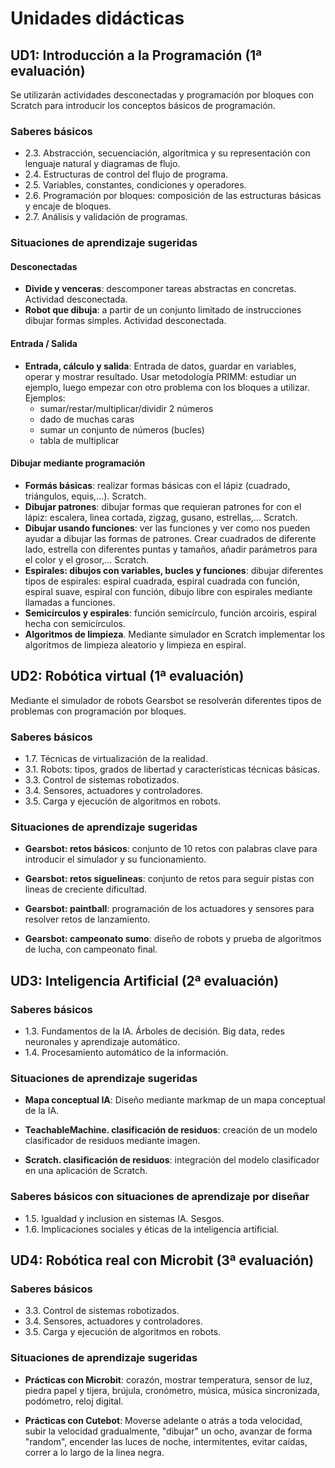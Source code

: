 # Unidades didácticas

## UD1: Introducción a la Programación (1ª evaluación)

Se utilizarán actividades desconectadas y programación por bloques con Scratch para introducir los conceptos básicos de programación.

### Saberes básicos

* 2.3. Abstracción, secuenciación, algorítmica y su representación con lenguaje natural y diagramas de flujo.
* 2.4. Estructuras de control del flujo de programa.
* 2.5. Variables, constantes, condiciones y operadores.
* 2.6. Programación por bloques: composición de las estructuras básicas y encaje de bloques.
* 2.7. Análisis y validación de programas.

### Situaciones de aprendizaje sugeridas

#### Desconectadas

- **Divide y venceras**: descomponer tareas abstractas en concretas. Actividad desconectada.
- **Robot que dibuja**: a partir de un conjunto limitado de instrucciones dibujar formas simples. Actividad desconectada.

#### Entrada / Salida

- **Entrada, cálculo y salida**: Entrada de datos, guardar en variables, operar y mostrar resultado. Usar metodología PRIMM: estudiar un ejemplo, luego empezar con otro problema con los bloques a utilizar. Ejemplos:
  - sumar/restar/multiplicar/dividir 2 números
  - dado de muchas caras
  - sumar un conjunto de números (bucles)
  - tabla de multiplicar

#### Dibujar mediante programación 
- **Formás básicas**: realizar formas básicas con el lápiz (cuadrado, triángulos, equis,...). Scratch.
- **Dibujar patrones**: dibujar formas que requieran patrones for con el lápiz: escalera, linea cortada, zigzag, gusano, estrellas,... Scratch.
- **Dibujar usando funciones**: ver las funciones y ver como nos pueden ayudar a dibujar las formas de patrones. Crear cuadrados de diferente lado, estrella con diferentes puntas y tamaños, añadir parámetros para el color y el grosor,... Scratch.
- **Espirales: dibujos con variables, bucles y funciones**: dibujar diferentes tipos de espirales: espiral cuadrada, espiral cuadrada con función, espiral suave, espiral con función, dibujo libre con espirales mediante llamadas a funciones.
- **Semicírculos y espirales**: función semicírculo, función arcoiris, espiral hecha con semicírculos.
- **Algoritmos de limpieza**. Mediante simulador en Scratch implementar los algoritmos de limpieza aleatorio y limpieza en espiral.

## UD2: Robótica virtual (1ª evaluación)

Mediante el simulador de robots Gearsbot se resolverán diferentes tipos de problemas con programación por bloques.

### Saberes básicos

* 1.7. Técnicas de virtualización de la realidad.
* 3.1. Robots: tipos, grados de libertad y características técnicas básicas.
* 3.3. Control de sistemas robotizados.
* 3.4. Sensores, actuadores y controladores.
* 3.5. Carga y ejecución de algoritmos en robots.

### Situaciones de aprendizaje sugeridas

- **Gearsbot: retos básicos**: conjunto de 10 retos con palabras clave para introducir el simulador y su funcionamiento.

- **Gearsbot: retos siguelineas**: conjunto de retos para seguir pistas con lineas de creciente dificultad.

- **Gearsbot: paintball**: programación de los actuadores y sensores para resolver retos de lanzamiento.

- **Gearsbot: campeonato sumo**: diseño de robots y prueba de algoritmos de lucha, con campeonato final.

## UD3: Inteligencia Artificial (2ª evaluación)

### Saberes básicos

* 1.3. Fundamentos de la IA. Árboles de decisión. Big data, redes neuronales y aprendizaje automático.
* 1.4. Procesamiento automático de la información.

### Situaciones de aprendizaje sugeridas

- **Mapa conceptual IA**: Diseño mediante markmap de un mapa conceptual de la IA.

- **TeachableMachine. clasificación de residuos**: creación de un modelo clasificador de residuos mediante imagen.

- **Scratch. clasificación de residuos**: integración del modelo clasificador en una aplicación de Scratch.

### Saberes básicos con situaciones de aprendizaje por diseñar

* 1.5. Igualdad y inclusion en sistemas IA. Sesgos.
* 1.6. Implicaciones sociales y éticas de la inteligencia artificial.

## UD4: Robótica real con Microbit (3ª evaluación)

### Saberes básicos

* 3.3. Control de sistemas robotizados.
* 3.4. Sensores, actuadores y controladores.
* 3.5. Carga y ejecución de algoritmos en robots.

### Situaciones de aprendizaje sugeridas

- **Prácticas con Microbit**: corazón, mostrar temperatura, sensor de luz, piedra papel y tijera, brújula, cronómetro, música, música sincronizada, podómetro, reloj digital.

- **Prácticas con Cutebot**:  Moverse adelante o atrás a toda velocidad, subir la velocidad gradualmente, "dibujar" un ocho, avanzar de forma "random", encender las luces de noche, intermitentes, evitar caídas, correr a lo largo de la linea negra.
